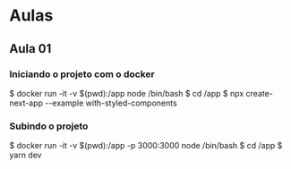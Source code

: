 # Aulas

## Aula 01

### Iniciando o projeto com o docker
$ docker run -it -v $(pwd):/app node /bin/bash 
$ cd /app
$ npx create-next-app --example with-styled-components

### Subindo o projeto
$ docker run -it -v $(pwd):/app -p 3000:3000 node /bin/bash 
$ cd /app
$ yarn dev

